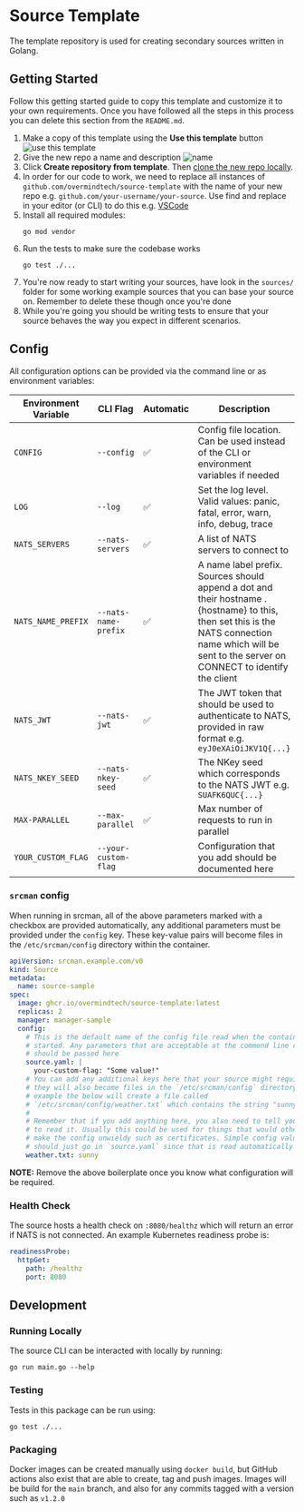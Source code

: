 # Source Template

The template repository is used for creating secondary sources written in Golang.

## Getting Started

Follow this getting started guide to copy this template and customize it to your own requirements. Once you have followed all the steps in this process you can delete this section from the `README.md`.

1. Make a copy of this template using the **Use this template** button ![use this template](https://docs.github.com/assets/images/help/repository/use-this-template-button.png)
1. Give the new repo a name and description ![name](https://docs.github.com/assets/images/help/repository/create-repository-name.png)
1. Click **Create repository from template**. Then [clone the new repo locally](https://docs.github.com/en/repositories/creating-and-managing-repositories/cloning-a-repository).
1. In order for our code to work, we need to replace all instances of `github.com/overmindtech/source-template` with the name of your new repo e.g. `github.com/your-username/your-source`. Use find and replace in your editor (or CLI) to do this e.g. [VSCode](https://code.visualstudio.com/docs/editor/codebasics#_find-and-replace)
1. Install all required modules:
    ```shell
    go mod vendor
    ```
1. Run the tests to make sure the codebase works
    ```shell
    go test ./...
    ```
1. You're now ready to start writing your sources, have look in the `sources/` folder for some working example sources that you can base your source on. Remember to delete these though once you're done
1. While you're going you should be writing tests to ensure that your source behaves the way you expect in different scenarios.

## Config

All configuration options can be provided via the command line or as environment variables:

| Environment Variable | CLI Flag | Automatic | Description |
|----------------------|----------|-----------|-------------|
| `CONFIG`| `--config` | ✅ | Config file location. Can be used instead of the CLI or environment variables if needed |
| `LOG`| `--log` | ✅ | Set the log level. Valid values: panic, fatal, error, warn, info, debug, trace |
| `NATS_SERVERS`| `--nats-servers` | ✅ | A list of NATS servers to connect to |
| `NATS_NAME_PREFIX`| `--nats-name-prefix` | ✅ | A name label prefix. Sources should append a dot and their hostname .{hostname} to this, then set this is the NATS connection name which will be sent to the server on CONNECT to identify the client |
| `NATS_JWT` | `--nats-jwt` | ✅ | The JWT token that should be used to authenticate to NATS, provided in raw format e.g. `eyJ0eXAiOiJKV1Q{...}` |
| `NATS_NKEY_SEED` | `--nats-nkey-seed` | ✅ | The NKey seed which corresponds to the NATS JWT e.g. `SUAFK6QUC{...}` |
| `MAX-PARALLEL`| `--max-parallel` | ✅ | Max number of requests to run in parallel |
| `YOUR_CUSTOM_FLAG`| `--your-custom-flag` |   | Configuration that you add should be documented here |

### `srcman` config

When running in srcman, all of the above parameters marked with a checkbox are provided automatically, any additional parameters must be provided under the `config` key. These key-value pairs will become files in the `/etc/srcman/config` directory within the container.

```yaml
apiVersion: srcman.example.com/v0
kind: Source
metadata:
  name: source-sample
spec:
  image: ghcr.io/overmindtech/source-template:latest
  replicas: 2
  manager: manager-sample
  config:
    # This is the default name of the config file read when the container is
    # started. Any parameters that are acceptable at the commend line can and
    # should be passed here
    source.yaml: |
      your-custom-flag: "Some value!"
    # You can add any additional keys here that your source might require and
    # they will also become files in the `/etc/srcman/config` directory. For
    # example the below will create a file called
    # `/etc/srcman/config/weather.txt` which contains the string "sunny".
    #
    # Remember that if you add anything here, you also need to tell your source
    # to read it. Usually this could be used for things that would otherwise
    # make the config unwieldy such as certificates. Simple config values
    # should just go in `source.yaml` since that is read automatically
    weather.txt: sunny

```

**NOTE:** Remove the above boilerplate once you know what configuration will be required.

### Health Check

The source hosts a health check on `:8080/healthz` which will return an error if NATS is not connected. An example Kubernetes readiness probe is:

```yaml
readinessProbe:
  httpGet:
    path: /healthz
    port: 8080
```

## Development

### Running Locally

The source CLI can be interacted with locally by running:

```shell
go run main.go --help
```

### Testing

Tests in this package can be run using:

```shell
go test ./...
```

### Packaging

Docker images can be created manually using `docker build`, but GitHub actions also exist that are able to create, tag and push images. Images will be build for the `main` branch, and also for any commits tagged with a version such as `v1.2.0`
